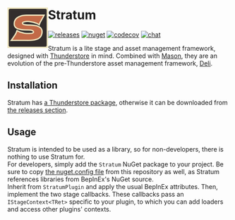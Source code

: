 # Stratum <img src="media/icon/128.png" height="92" align="left" />

[![releases](https://img.shields.io/github/v/release/H3VR-Modding/Stratum)](https://github.com/H3VR-Modding/Stratum/releases) [![nuget](https://img.shields.io/nuget/v/Stratum)](https://www.nuget.org/packages/Stratum) [![codecov](https://codecov.io/gh/H3VR-Modding/Stratum/branch/main/graph/badge.svg?token=ZEAV3UHK8S)](https://codecov.io/gh/H3VR-Modding/Stratum) [![chat](https://img.shields.io/discord/777351065950879744?label=chat&logo=discord&logoColor=white)](https://discord.com/invite/g8xeFyt42j)

Stratum is a lite stage and asset management framework, designed with [Thunderstore](https://thunderstore.io) in mind. Combined with [Mason](https://github.com/H3VR-Modding/Mason), they are an evolution of the pre-Thunderstore asset management framework, [Deli](https://github.com/Deli-Collective/Deli).

## Installation
Stratum has [a Thunderstore package](https://h3vr.thunderstore.io/package/Stratum/Stratum), otherwise it can be downloaded from [the releases section](https://github.com/H3VR-Modding/Stratum/releases).

## Usage
Stratum is intended to be used as a library, so for non-developers, there is nothing to use Stratum for.  
For developers, simply add the `Stratum` NuGet package to your project. Be sure to copy [the nuget.config file](nuget.config) from this repository as well, as Stratum references libraries from BepInEx's NuGet source.  
Inherit from `StratumPlugin` and apply the usual BepInEx attributes. Then, implement the two stage callbacks. These callbacks pass an `IStageContext<TRet>` specific to your plugin, to which you can add loaders and access other plugins' contexts.
